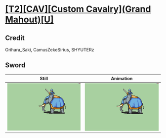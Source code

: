 # [\[T2\]\[CAV\]\[Custom Cavalry\]\(Grand Mahout\)\[U\]](../)

## Credit

Orihara_Saki, CamusZekeSirius, SHYUTERz
	
## Sword

| Still | Animation |
| :---: | :-------: |
| ![Sword still](./Sword_000.png) | ![Sword animation](./Sword.gif) |
